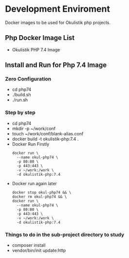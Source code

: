 # Development Enviroment
Docker images to be used for Okulistik php projects.

## Php Docker Image List
* Okulistik PHP 7.4 Image 

## Install and Run for Php 7.4 Image
### Zero Configuration
* cd php74
* ./build.sh
* ./run.sh
### Step by step
* cd php74
* mkdir -p ~/work/conf
* touch ~/work/conf/blank-alias.conf
* docker build -t okulistik-php:7.4 .
* Docker Run Firstly
    ```
    docker run \
      --name okul-php74 \
      -p 80:80 \ 
      -p 443:443 \
      -v ~/work:/work \
      -d okulistik-php:7.4
    ```
* Docker run again later    
    ```
    docker stop okul-php74 && \
    docker rm okul-php74 && \
    docker run \
      --name okul-php74 \
      -p 80:80 \ 
      -p 443:443 \
      -v ~/work:/work \
      -d okulistik-php:7.4
    ````

### Things to do in the sub-project directory to study
* composer install
* vendor/bin/init update:http

